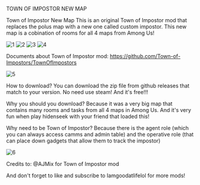 TOWN OF IMPOSTOR NEW MAP

Town of Impostor New Map This is an original Town of Impostor mod that
replaces the polus map with a new one called custom impostor. This new
map is a cobination of rooms for all 4 maps from Among Us!

![1](https://user-images.githubusercontent.com/84431885/118767894-8593bb00-b8a8-11eb-9ed5-97c58411e6a6.png)
![2](https://user-images.githubusercontent.com/84431885/118768038-b5db5980-b8a8-11eb-94b4-2ebdb0f6dba2.png)
![3](https://user-images.githubusercontent.com/84431885/118768115-d2779180-b8a8-11eb-9e50-a0e62f7d71a0.png)
![4](https://user-images.githubusercontent.com/84431885/118768119-d4415500-b8a8-11eb-992f-8a29968b1f78.png)

Documents about Town of Impostor mod:
https://github.com/Town-of-Impostors/TownOfImpostors

![5](https://user-images.githubusercontent.com/84431885/118768349-18345a00-b8a9-11eb-93d6-a485e51deaa2.png)

How to download?
You can download the zip file from github releases that match to your version.
No need use steam! And it's free!!!

Why you should you download?
Because it was a very big map that contains many rooms and tasks from all 4 maps in Among Us.
And it's very fun when play hidenseek with your friend that loaded this!

Why need to be Town of Impostor?
Because there is the agent role (which you can always access camms and admin table)
and the operative role (that can place down gadgets that allow them to track the impostor)

![6](https://user-images.githubusercontent.com/84431885/118769482-67c75580-b8aa-11eb-8069-147195b7d81d.png)

Credits to: @AJMix for Town of Impostor mod

And don't forget to like and subscribe to Iamgoodatlifelol for more mods!
